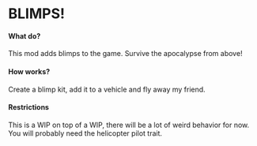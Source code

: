 # BLIMPS!

#### What do?

This mod adds blimps to the game.  Survive the apocalypse from above!

#### How works?

Create a blimp kit, add it to a vehicle and fly away my friend.

#### Restrictions

This is a WIP on top of a WIP, there will be a lot of weird behavior for now.  You will probably need the helicopter pilot trait.